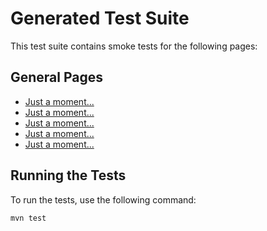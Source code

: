 # Generated Test Suite

This test suite contains smoke tests for the following pages:

## General Pages

- [Just a moment...](https://practicetestautomation.com/java-for-testers-udemy)
- [Just a moment...](https://practicetestautomation.com/python-for-testers)
- [Just a moment...](https://practicetestautomation.com/advanced-course-coupon)
- [Just a moment...](https://practicetestautomation.com/xpath-course-coupon)
- [Just a moment...](https://practicetestautomation.com/rest-assured-course-coupon)

## Running the Tests

To run the tests, use the following command:

```bash
mvn test
```
